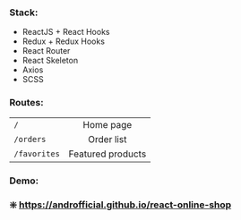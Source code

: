 ### Stack:
* ReactJS + React Hooks
* Redux + Redux Hooks
* React Router 
* React Skeleton
* Axios
* SCSS

### Routes:
| | |
|--------------|:-----------------:|
| `/`          | Home page         |
| `/orders`    | Order list        |
| `/favorites` | Featured products |

### Demo:
### :sparkle: https://androfficial.github.io/react-online-shop

